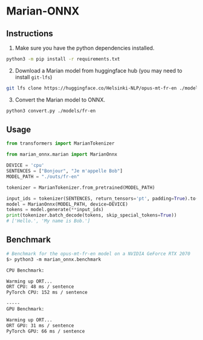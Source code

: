 # Marian-ONNX

## Instructions

1. Make sure you have the python dependencies installed.

  ```sh
  python3 -m pip install -r requirements.txt
  ```

2. Download a Marian model from huggingface hub (you may need to install `git-lfs`)

  ```sh
  git lfs clone https://huggingface.co/Helsinki-NLP/opus-mt-fr-en ./models/fr-en
  ```

3. Convert the Marian model to ONNX.

  ```sh
  python3 convert.py ./models/fr-en
  ```

## Usage

```py
from transformers import MarianTokenizer

from marian_onnx.marian import MarianOnnx

DEVICE = 'cpu'
SENTENCES = ["Bonjour", "Je m'appelle Bob"]
MODEL_PATH = "./outs/fr-en"

tokenizer = MarianTokenizer.from_pretrained(MODEL_PATH)

input_ids = tokenizer(SENTENCES, return_tensors='pt', padding=True).to(DEVICE)
model = MarianOnnx(MODEL_PATH, device=DEVICE)
tokens = model.generate(**input_ids)
print(tokenizer.batch_decode(tokens, skip_special_tokens=True))
# ['Hello.', 'My name is Bob.']
```

## Benchmark

```sh
# Benchmark for the opus-mt-fr-en model on a NVIDIA GeForce RTX 2070
$> python3 -m marian_onnx.benchmark

CPU Benchmark:

Warming up ORT...
ORT CPU: 48 ms / sentence
PyTorch CPU: 152 ms / sentence

-----
GPU Benchmark:

Warming up ORT...
ORT GPU: 31 ms / sentence
PyTorch GPU: 66 ms / sentence
```
